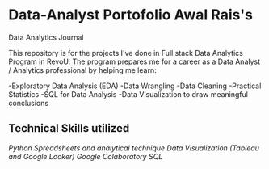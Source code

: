 # Data-Analyst Portofolio Awal Rais's

Data Analytics Journal

This repository is for the projects I've done in Full stack Data Analytics Program in RevoU. The program prepares me for a career as a Data Analyst / Analytics professional by helping me learn:

-Exploratory Data Analysis (EDA)
-Data Wrangling
-Data Cleaning
-Practical Statistics
-SQL for Data Analysis
-Data Visualization to draw meaningful conclusions

## Technical Skills utilized

*Python*
*Spreadsheets and analytical technique*
*Data Visualization (Tableau and Google Looker)*
*Google Colaboratory*
*SQL*
